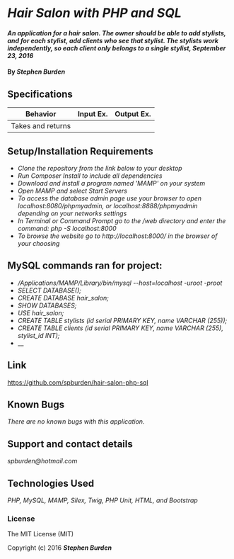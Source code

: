 # _Hair Salon with PHP and SQL_

#### _An application for a hair salon. The owner should be able to add stylists, and for each stylist, add clients who see that stylist. The stylists work independently, so each client only belongs to a single stylist, September 23, 2016_

#### By _**Stephen Burden**_

## Specifications
| Behavior | Input Ex. | Output Ex. |
| --- | --- | --- |
| Takes and returns |   |   |

## Setup/Installation Requirements
* _Clone the repository from the link below to your desktop_
* _Run Composer Install to include all dependencies_
* _Download and install a program named 'MAMP' on your system_
* _Open MAMP and select Start Servers_
* _To access the database admin page use your browser to open localhost:8080/phpmyadmin, or localhost:8888/phpmyadmin depending on your networks settings_
* _In Terminal or Command Prompt go to the /web directory and enter the command: php -S localhost:8000_
* _To browse the website go to http://localhost:8000/ in the browser of your choosing_

## MySQL commands ran for project:
* _/Applications/MAMP/Library/bin/mysql --host=localhost -uroot -proot_
* _SELECT DATABASE();_
* _CREATE DATABASE hair_salon;_
* _SHOW DATABASES;_
* _USE hair_salon;_
* _CREATE TABLE stylists (id serial PRIMARY KEY, name VARCHAR (255));_
* _CREATE TABLE clients (id serial PRIMARY KEY, name VARCHAR (255), stylist_id INT);_
* __

## Link
https://github.com/spburden/hair-salon-php-sql

## Known Bugs
_There are no known bugs with this application._

## Support and contact details
_spburden@hotmail.com_

## Technologies Used
_PHP, MySQL, MAMP, Silex, Twig, PHP Unit, HTML, and Bootstrap_

### License
The MIT License (MIT)

Copyright (c) 2016 **_Stephen Burden_**
